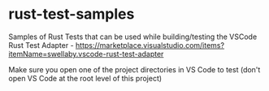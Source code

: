 # rust-test-samples
Samples of Rust Tests that can be used while building/testing the VSCode Rust Test Adapter - https://marketplace.visualstudio.com/items?itemName=swellaby.vscode-rust-test-adapter

Make sure you open one of the project directories in VS Code to test (don't open VS Code at the root level of this project)
